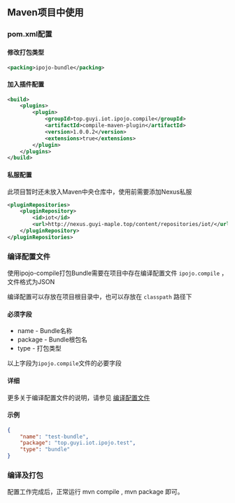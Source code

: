 
## Maven项目中使用

### pom.xml配置

#### 修改打包类型

``` xml
<packing>ipojo-bundle</packing>
```

#### 加入插件配置

``` xml
<build>
    <plugins>
        <plugin>
            <groupId>top.guyi.iot.ipojo.compile</groupId>
            <artifactId>compile-maven-plugin</artifactId>
            <version>1.0.0.2</version>
            <extensions>true</extensions>
        </plugin>
    </plugins>
</build>
```

#### 私服配置

此项目暂时还未放入Maven中央仓库中，使用前需要添加Nexus私服

``` xml
<pluginRepositories>
    <pluginRepository>
        <id>iot</id>
        <url>http://nexus.guyi-maple.top/content/repositories/iot/</url>
    </pluginRepository>
</pluginRepositories>
```

### 编译配置文件 

使用ipojo-compile打包Bundle需要在项目中存在编译配置文件 <code>ipojo.compile</code> ， 文件格式为JSON

编译配置可以存放在项目根目录中，也可以存放在 <code>classpath</code> 路径下

#### 必须字段

* name - Bundle名称
* package - Bundle根包名
* type - 打包类型

以上字段为<code>ipojo.compile</code>文件的必要字段

#### 详细

更多关于编译配置文件的说明，请参见 [编译配置文件](configuration.md)

#### 示例

``` json
{
    "name": "test-bundle",
    "package": "top.guyi.iot.ipojo.test",
    "type": "bundle"
}
```

### 编译及打包

配置工作完成后，正常运行 mvn compile , mvn package 即可。